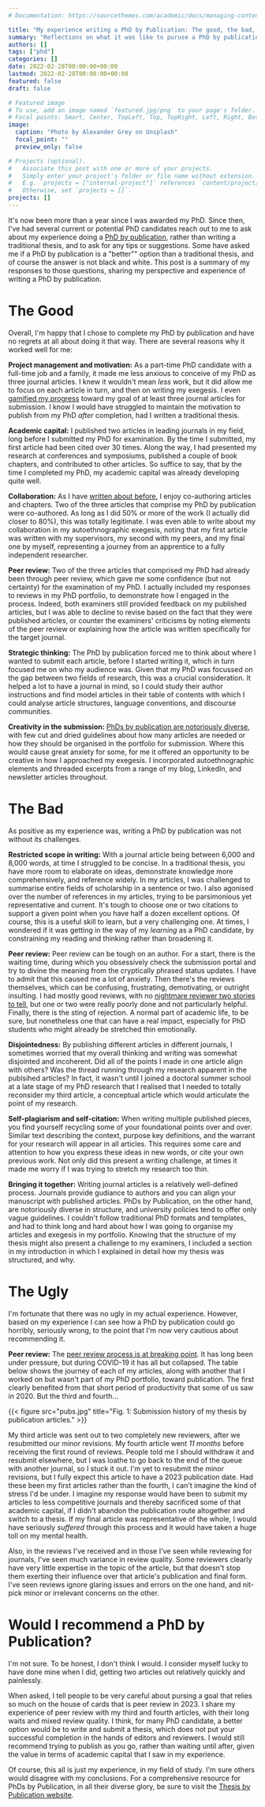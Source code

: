 ```yaml
---
# Documentation: https://sourcethemes.com/academic/docs/managing-content/

title: "My experience writing a PhD by Publication: The good, the bad, and the ugly"
summary: "Reflections on what it was like to puruse a PhD by publication, rather than writing a thesis."
authors: []
tags: ["phd"]
categories: []
date: 2022-02-28T00:00:00+00:00
lastmod: 2022-02-28T00:00:00+00:00
featured: false
draft: false

# Featured image
# To use, add an image named `featured.jpg/png` to your page's folder.
# Focal points: Smart, Center, TopLeft, Top, TopRight, Left, Right, BottomLeft, Bottom, BottomRight.
image:
  caption: "Photo by Alexander Grey on Unsplash"
  focal_point: ""
  preview_only: false

# Projects (optional).
#   Associate this post with one or more of your projects.
#   Simply enter your project's folder or file name without extension.
#   E.g. `projects = ["internal-project"]` references `content/project/deep-learning/index.md`.
#   Otherwise, set `projects = []`.
projects: []
---
```


It's now been more than a year since I was awarded my PhD. 
Since then, I've had several current or potential PhD candidates reach out to me to ask about my experience doing a [PhD by publication](https://thesisbypublication.com/), rather than writing a traditional thesis, and to ask for any tips or suggestions. 
Some have asked me if a PhD by publication is a "better"" option than a traditional thesis, and of course the answer is not black and white. 
This post is a summary of my responses to those questions, sharing my perspective and experience of writing a PhD by publication. 

# The Good
Overall, I'm happy that I chose to complete my PhD by publication and have no regrets at all about doing it that way. There are several reasons why it worked well for me: 

**Project management and motivation:** 
As a part-time PhD candidate with a full-time job and a family, it made me less anxious to conceive of my PhD as three journal articles. I knew it wouldn't mean *less* work, but it did allow me to focus on each article in turn, and then on writing my exegesis. I even [gamified my progress](https://mojohealy.com/post/points_on_the_board/) toward my goal of at least three journal articles for submission. I know I would have struggled to maintain the motivation to publish from my PhD *after* completion, had I written a traditional thesis.  

**Academic capital:** I published two articles in leading journals in my field, long before I submitted my PhD for examination. By the time I submitted, my first article had been cited over 30 times. Along the way, I had presented my research at conferences and symposiums, published a couple of book chapters, and contributed to other articles. So suffice to say, that by the time I completed my PhD, my academic capital was already developing quite well. 

**Collaboration:** As I have [written about before](https://mojohealy.com/post/phd_by_publication_authorship_agreement/), I enjoy co-authoring articles and chapters. Two of the three articles that comprise my PhD by publication were co-authored. As long as I did 50% or more of the work (I actually did closer to 80%), this was totally legitimate. I was even able to write about my collaboration in my autoethnographic exegesis, noting that my first article was written with my supervisors, my second with my peers, and my final one by myself, representing a journey from an apprentice to a fully independent researcher.  

**Peer review:** Two of the three articles that comprised my PhD had already been through peer review, which gave me some confidence (but not certainty) for the examination of my PhD. I actually included my responses to reviews in my PhD portfolio, to demonstrate how I engaged in the process. Indeed, both examiners still provided feedback on my published articles, but I was able to decline to revise based on the fact that they were published articles, or counter the examiners' criticisms by noting elements of the peer review or explaining how the article was written specifically for the target journal.   

**Strategic thinking:** The PhD by publication forced me to think about where I wanted to submit each article, before I started writing it, which in turn focused me on who my audience was. Given that my PhD was focussed on the gap between two fields of research, this was a crucial consideration. It helped a lot to have a journal in mind, so I could study their author instructions and find model articles in their table of contents with which I could analyse article structures, language conventions, and discourse communities.  

**Creativity in the submission:** [PhDs by publication are notoriously diverse](https://thesisbypublication.com/tbp/), with few cut and dried guidelines about how many articles are needed or how they should be organised in the portfolio for submission. Where this would cause great anxiety for some, for me it offered an opportunity to be creative in how I approached my exegesis. I incorporated autoethnographic elements and threaded excerpts from a range of my blog, LinkedIn, and newsletter articles throughout. 

# The Bad
As positive as my experience was, writing a PhD by publication was not without its challenges. 

**Restricted scope in writing:** With a journal article being between 6,000 and 8,000 words, at time I struggled to be concise. In a traditional thesis, you have more room to elaborate on ideas, demonstrate knowledge more comprehensively, and reference widely. In my articles, I was challenged to summarise entire fields of scholarship in a sentence or two.  I also agonised over the number of references in my articles, trying to be parsimonious yet representative and current. It's tough to choose one or two citations to support a given point when you have half a dozen excellent options. Of course, this is a useful skill to learn, but a very challenging one. At times, I wondered if it was getting in the way of my *learning* as a PhD candidate, by constraining my reading and thinking rather than broadening it. 

**Peer review:** Peer review can be tough on an author. For a start, there is the waiting time, during which you obsessively check the submission portal and try to divine the meaning from the cryptically phrased status updates. I have to admit that this caused me a lot of anxiety. Then there's the reviews themselves, which can be confusing, frustrating, demotivating, or outright insulting. I had mostly good reviews, with no [nightmare reviewer two stories to tell](https://onlinelibrary-wiley-com.elibrary.jcu.edu.au/doi/full/10.1111/joms.12905), but one or two were really poorly done and not particularly helpful. Finally, there is the sting of rejection. A normal part of academic life, to be sure, but nonetheless one that can have a real impact, especially for PhD students who might already be stretched thin emotionally. 

**Disjointedness:** By publishing different articles in different journals, I sometimes worried that my overall thinking and writing was somewhat disjointed and incoherent. Did all of the points I made in one article align with others? Was the thread running through my research apparent in the publsihed articles? In fact, it wasn't until I joined a doctoral summer school at a late stage of my PhD research that I realised that I needed to totally reconsider my third article, a conceptual article which would articulate the point of my research. 

**Self-plagiarism and self-citation:** When writing multiple published pieces, you find yourself recycling some of your foundational points over and over. Similar text describing the context, purpose key definitions, and the warrant for your research will appear in all articles. This requires some care and attention to how you express these ideas in new words, or cite your own previous work. Not only did this present a writing challenge, at times it made me worry if I was trying to stretch my research too thin. 

**Bringing it together:** Writing journal articles is a relatively well-defined process. Journals provide gudiance to authors and you can align your manuscript with published articles. PhDs by Publication, on the other hand, are notoriously diverse in structure, and university policies tend to offer only vague guidelines. I couldn't follow traditional PhD formats and templates, and had to think long and hard about how I was going to organise my articles and exegesis in my portfolio. Knowing that the structure of my thesis might also present a challenge to my examiners, I included a section in my introduction in which I explained in detail how my thesis was structured, and why. 

# The Ugly
I'm fortunate that there was no ugly in my actual experience. However, based on my experience I can see how a PhD by publication could go horribly, seriously wrong, to the point that I'm now very cautious about recommending it. 

**Peer review:** The [peer review process is at breaking point](https://www.nature.com/articles/d41586-023-00403-8). It has long been under pressure, but during COVID-19 it has all but collapsed. The table below shows the journey of each of my articles, along with another that I worked on but wasn't part of my PhD portfolio, toward publication. The first clearly benefited from that short period of productivity that some of us saw in 2020. But the third and fourth...  

{{< figure src="pubs.jpg" title="Fig. 1: Submission history of my thesis by publication articles." >}}

My third article was sent out to two completely new reviewers, after we resubmitted our minor revisions. My fourth article went *11 months* before receiving the first round of reviews. People told me I should  withdraw it and resubmit elsewhere, but I was loathe to go back to the end of the queue with another journal, so I stuck it out. I'm yet to resubmit the minor revisions, but I fully expect this article to have a 2023 publication date.
Had these been my first articles rather than the fourth, I can't imagine the kind of stress I'd be under. I imagine my response would have been to submit my articles to less competitive journals and thereby sacrificed some of that academic capital, if I didn't abandon the publication route altogether and switch to a thesis. If my final article was representative of the whole, I would have seriously *suffered* through this process and it would have taken a huge toll on my mental health. 

Also, in the reviews I've received and in those I've seen while reviewing for journals, I've seen much variance in review quality. Some reviewers clearly have very little expertise in the topic of the article, but that doesn't stop them exerting their influence over that article's publication and final form. I've seen reviews ignore glaring issues and errors on the one hand, and nit-pick minor or irrelevant concerns on the other. 

# Would I recommend a PhD by Publication? 
I'm not sure. To be honest, I don't think I would. I consider myself lucky to have done mine when I did, getting two articles out relatively quickly and painlessly.

When asked, I tell people to be very careful about pursing a goal that relies so much on the house of cards that is peer review in 2023. I share my experience of peer review with my third and fourth articles, with their long waits and mixed review quality. I think, for many PhD candidate, a better option would be to write and submit a thesis, which does not put your successful completion in the hands of editors and reviewers. I would still recommend trying to publish as you go, rather than waiting until after, given the value in terms of academic capital that I saw in my experience. 

Of course, this all is just my experience, in my field of study. I'm sure others would disagree with my conclusions. For a comprehensive resource for PhDs by Publication, in all their diverse glory, be sure to visit the [Thesis by Publication website](https://thesisbypublication.com/). 



